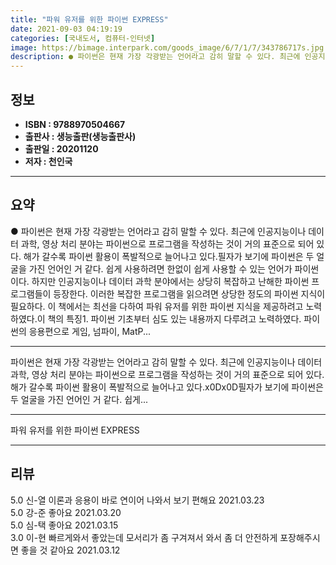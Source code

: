 ```yaml
---
title: "파워 유저를 위한 파이썬 EXPRESS"
date: 2021-09-03 04:19:19
categories: [국내도서, 컴퓨터-인터넷]
image: https://bimage.interpark.com/goods_image/6/7/1/7/343786717s.jpg
description: ● 파이썬은 현재 가장 각광받는 언어라고 감히 말할 수 있다. 최근에 인공지능이나 데이터 과학, 영상 처리 분야는 파이썬으로 프로그램을 작성하는 것이 거의 표준으로 되어 있다. 해가 갈수록 파이썬 활용이 폭발적으로 늘어나고 있다.필자가 보기에 파이썬은 두 얼굴을 가진 언어인 거 같다.
---
```


## **정보**

- **ISBN : 9788970504667**
- **출판사 : 생능출판(생능출판사)**
- **출판일 : 20201120**
- **저자 : 천인국**

------



## **요약**

●  파이썬은 현재 가장 각광받는 언어라고 감히 말할 수 있다. 최근에 인공지능이나 데이터 과학, 영상 처리 분야는 파이썬으로 프로그램을 작성하는 것이 거의 표준으로 되어 있다. 해가 갈수록 파이썬 활용이 폭발적으로 늘어나고 있다.필자가 보기에 파이썬은 두 얼굴을 가진 언어인 거 같다. 쉽게 사용하려면 한없이 쉽게 사용할 수 있는 언어가 파이썬이다. 하지만 인공지능이나 데이터 과학 분야에서는 상당히 복잡하고 난해한 파이썬 프로그램들이 등장한다. 이러한 복잡한 프로그램을 읽으려면 상당한 정도의 파이썬 지식이 필요하다. 이 책에서는 최선을 다하여 파워 유저를 위한 파이썬 지식을 제공하려고 노력하였다.이 책의 특징1. 파이썬 기초부터 심도 있는 내용까지 다루려고 노력하였다. 파이썬의 응용편으로 게임, 넘파이, MatP...

------

파이썬은 현재 가장 각광받는 언어라고 감히 말할 수 있다. 최근에 인공지능이나 데이터 과학, 영상 처리 분야는 파이썬으로 프로그램을 작성하는 것이 거의 표준으로 되어 있다. 해가 갈수록 파이썬 활용이 폭발적으로 늘어나고 있다.x0Dx0D필자가 보기에 파이썬은 두 얼굴을 가진 언어인 거 같다. 쉽게... 

------


파워 유저를 위한 파이썬 EXPRESS 

------


## **리뷰** 

5.0 신-열 이론과 응용이 바로 연이어 나와서 보기 편해요 2021.03.23 <br/>5.0 강-준 좋아요 2021.03.20 <br/>5.0 심-택 좋아요 2021.03.15 <br/>3.0 이-현 빠르게와서 좋았는데
모서리가 좀 구겨져서 와서 좀 더 안전하게 포장해주시면 좋을 것 같아요 2021.03.12 <br/>